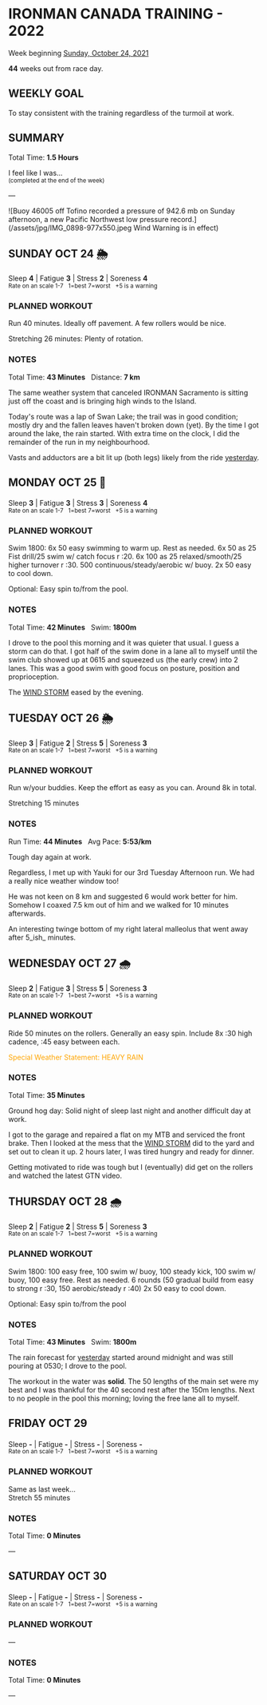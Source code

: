 # IRONMAN CANADA TRAINING - 2022
Week beginning [Sunday, October 24, 2021](javascript:flick('sun');)

**44** weeks out from race day.

## WEEKLY GOAL
To stay consistent with the training regardless of the turmoil at work.

## SUMMARY
Total Time: **1.5 Hours**

I feel like I was...
<br /><sup>(completed at the end of the week)</sup>

&mdash;

![Buoy 46005 off Tofino recorded a pressure of 942.6 mb on Sunday afternoon, a new Pacific Northwest low pressure record.](/assets/jpg/IMG_0898-977x550.jpeg Wind Warning is in effect)

## SUNDAY OCT 24 🌦
Sleep **4** | Fatigue **3** | Stress **2** | Soreness **4**
<sup><br />Rate on an scale 1-7 &nbsp; 1=best 7=worst &nbsp; +5 is a warning</sup>

### PLANNED WORKOUT
Run 40 minutes. Ideally off pavement. A few rollers would be nice.

Stretching 26 minutes: Plenty of rotation. 

### NOTES
Total Time: **43 Minutes** &nbsp; Distance: **7 km**

The same weather system that canceled IRONMAN Sacramento is sitting just off the coast and is bringing high winds to the Island.

Today's route was a lap of Swan Lake;  the trail was in good condition; mostly dry and the fallen leaves haven't broken down (yet).  By the time I got around the lake, the rain started.  With extra time on the clock, I did the remainder of the run in my neighbourhood.

Vasts and adductors are a bit lit up (both legs) likely from the ride [yesterday](ironman2022-45weeksout?sat).

<!---->
## MONDAY OCT 25 💨
Sleep **3** | Fatigue **3** | Stress **3** | Soreness **4**
<sup><br />Rate on an scale 1-7 &nbsp; 1=best 7=worst &nbsp; +5 is a warning</sup>

### PLANNED WORKOUT
Swim 1800: 6x 50 easy swimming to warm up. Rest as needed. 
6x 50 as 25 Fist drill/25 swim w/ catch focus r :20. 
6x 100 as 25 relaxed/smooth/25 higher turnover r :30. 
500 continuous/steady/aerobic w/ buoy. 
2x 50 easy to cool down.

Optional: Easy spin to/from the pool.

### NOTES
Total Time: **42 Minutes** &nbsp; Swim: **1800m**

I drove to the pool this morning and it was quieter that usual.  I guess a storm can do that.  I got half of the swim done in a lane all to myself until the swim club showed up at 0615 and squeezed us (the early crew) into 2 lanes.  This was a good swim with good focus on posture, position and proprioception. 

The [WIND STORM](javascript:flkty.select(2);) eased by the evening.

<!---->
## TUESDAY OCT 26 🌦
Sleep **3** | Fatigue **2** | Stress **5** | Soreness **3**
<sup><br />Rate on an scale 1-7 &nbsp; 1=best 7=worst &nbsp; +5 is a warning</sup>

### PLANNED WORKOUT
Run w/your buddies. Keep the effort as easy as you can. 
Around 8k in total.

Stretching 15 minutes

### NOTES
Run Time: **44 Minutes** &nbsp; Avg Pace: **5:53/km**

Tough day again at work.

Regardless, I met up with Yauki for our 3rd Tuesday Afternoon run.  We had a really nice weather window too!

He was not keen on 8 km and suggested 6 would work better for him.  Somehow I coaxed 7.5 km out of him and we walked for 10 minutes afterwards.

An interesting twinge bottom of my right lateral malleolus that went away after 5_ish_ minutes.

<!----> 
## WEDNESDAY OCT 27 🌧
Sleep **2** | Fatigue **3** | Stress **5** | Soreness **3**
<sup><br />Rate on an scale 1-7 &nbsp; 1=best 7=worst &nbsp; +5 is a warning</sup>

### PLANNED WORKOUT
Ride 50 minutes on the rollers. Generally an easy spin.
Include 8x :30 high cadence, :45 easy between each.  

<p style="color:orange;"><span class="agencyvc">Special Weather Statement:</span> HEAVY RAIN</p>

### NOTES
Total Time: **35 Minutes** 

Ground hog day: Solid night of sleep last night and another difficult day at work.

I got to the garage and repaired a flat on my MTB and serviced the front brake.  Then I looked at the mess that the [WIND STORM](javascript:flkty.select(2);) did to the yard and set out to clean it up.  2 hours later, I was tired hungry and ready for dinner.

Getting motivated to ride was tough but I (eventually) did get on the rollers and watched the latest GTN video.

<!---->
## THURSDAY OCT 28 🌧
Sleep **2** | Fatigue **2** | Stress **5** | Soreness **3**
<sup><br />Rate on an scale 1-7 &nbsp; 1=best 7=worst &nbsp; +5 is a warning</sup>

### PLANNED WORKOUT
Swim 1800:  100 easy free, 100 swim w/ buoy, 100 steady kick, 100 swim w/ buoy, 100 easy free. Rest as needed. 
6 rounds (50 gradual build from easy to strong r :30, 150 aerobic/steady r :40) 
2x 50 easy to cool down. 

Optional: Easy spin to/from the pool

### NOTES
Total Time: **43 Minutes** &nbsp; Swim: **1800m**

The rain forecast for [yesterday](javascript:flick('wed');) started around midnight and was still pouring at 0530; I drove to the pool.

The workout in the water was **solid**.  The 50 lengths of the main set were my best and I was thankful for the 40 second rest after the 150m lengths.  Next to no people in the pool this morning; loving the free lane all to myself.

<!---->
## FRIDAY OCT 29
Sleep **-** | Fatigue **-** | Stress **-** | Soreness **-**
<sup><br />Rate on an scale 1-7 &nbsp; 1=best 7=worst &nbsp; +5 is a warning</sup>

### PLANNED WORKOUT
Same as last week&hellip;  
Stretch 55 minutes

### NOTES
Total Time: **0 Minutes**

&mdash;  

<!---->
## SATURDAY OCT 30
Sleep **-** | Fatigue **-** | Stress **-** | Soreness **-**
<sup><br />Rate on an scale 1-7 &nbsp; 1=best 7=worst &nbsp; +5 is a warning</sup>

### PLANNED WORKOUT
&mdash;  

### NOTES
Total Time: **0 Minutes**

&mdash;